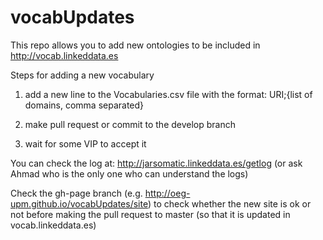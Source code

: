 # vocabUpdates
This repo allows you to add new ontologies to be included in http://vocab.linkeddata.es

Steps for adding a new vocabulary

1) add a new line to the Vocabularies.csv file with the format: URI;{list of domains, comma separated}

2) make pull request or commit to the develop branch

3) wait for some VIP to accept it


You can check the log at: http://jarsomatic.linkeddata.es/getlog (or ask Ahmad who is the only one who can understand the logs)

Check the gh-page branch (e.g. http://oeg-upm.github.io/vocabUpdates/site) to check whether the new site is ok or not before making the pull request to master (so that it is updated in vocab.linkeddata.es)
